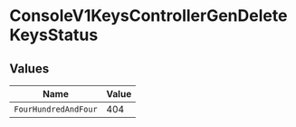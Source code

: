 # ConsoleV1KeysControllerGenDeleteKeysStatus


## Values

| Name                 | Value                |
| -------------------- | -------------------- |
| `FourHundredAndFour` | 404                  |